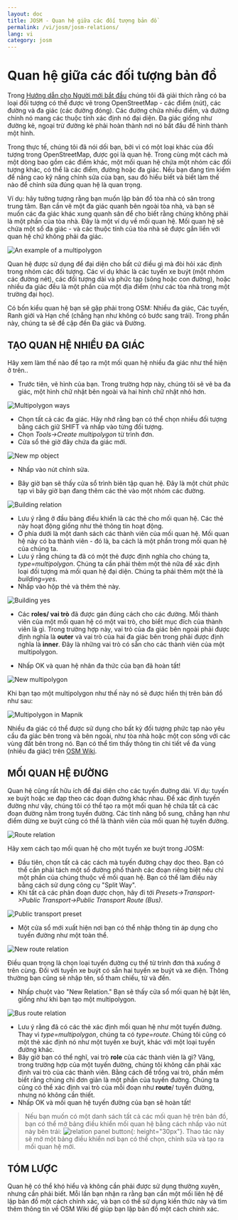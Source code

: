 ```yaml
---
layout: doc
title: JOSM - Quan hệ giữa các đối tượng bản đồ
permalink: /vi/josm/josm-relations/
lang: vi
category: josm
---
```


Quan hệ giữa các đối tượng bản đồ
==========


Trong [Hướng dẫn cho Người mới bắt đầu](/vi/beginner) chúng tôi đã giải thích rằng có ba loại đối tượng có thể được vẽ trong OpenStreetMap - các điểm (nút), các đường và đa giác (các đường đóng). Các đường chứa nhiều điểm, và đường chính nó mang các thuộc tính xác định nó đại diện. Đa giác giống như đường kẻ, ngoại trừ đường kẻ phải hoàn thành nơi nó bắt đầu để hình thành một hình.  

Trong thực tế, chúng tôi đã nói dối bạn, bởi vì có một loại khác của đối tượng trong OpenStreetMap, được gọi là quan hệ. Trong cùng một cách mà một dòng bao gồm các điểm khác, một mối quan hệ chứa một nhóm các đối tượng khác, có thể là các điểm, đường hoặc đa giác.
Nếu bạn đang tìm kiếm để nâng cao kỹ năng chỉnh sửa của bạn, sau đó hiểu biết và biết làm thế nào để chỉnh sửa đúng quan hệ là quan trọng.  

Ví dụ: hãy tưởng tượng rằng bạn muốn lập bản đồ tòa nhà có sân trong trung tâm. Bạn cần vẽ một đa giác quanh bên ngoài tòa nhà, và bạn sẽ muốn các đa giác khác xung quanh sân để cho biết rằng chúng không phải là một phần của tòa nhà. Đây là một ví dụ về mối quan hệ. Mối quan hệ sẽ chứa một số đa giác - và các thuộc tính của tòa nhà sẽ được gắn liền với quan hệ chứ không phải đa giác.  

![An example of a multipolygon][]

Quan hệ được sử dụng để đại diện cho bất cứ điều gì mà đòi hỏi xác định trong nhóm các đối tượng. Các ví dụ khác là các tuyến xe buýt (một nhóm các đường nét), các đối tượng dài và phức tạp (sông hoặc con đường), hoặc nhiều đa giác đều là một phần của một địa điểm (như các tòa nhà trong một trường đại học).  

Có bốn kiểu quan hệ bạn sẽ gặp phải trong OSM: Nhiều đa giác, Các tuyến, Ranh giới và Hạn chế (chẳng hạn như không có bước sang trái). Trong phần này, chúng ta sẽ đề cập đến Đa giác và Đường.  

TẠO QUAN HỆ NHIỀU ĐA GIÁC
-------------------------------

Hãy xem làm thế nào để tạo ra một mối quan hệ nhiều đa giác như thể hiện ở trên..  

- Trước tiên, vẽ hình của bạn. Trong trường hợp này, chúng tôi sẽ vẽ ba đa giác, một hình chữ nhật bên ngoài và hai hình chữ nhật nhỏ hơn.

![Multipolygon ways][]

- Chọn tất cả các đa giác. Hãy nhớ rằng bạn có thể chọn nhiều đối tượng bằng cách giữ SHIFT và nhấp vào từng đối tượng.  
- Chọn *Tools->Create multipolygon* từ trình đơn.  
- Cửa sổ thẻ giờ đây chứa đa giác mới.

![New mp object][]

- Nhấp vào nút chỉnh sửa.  

- Bây giờ bạn sẽ thấy cửa sổ trình biên tập quan hệ. Đây là một chút phức tạp vì bây giờ bạn đang thêm các thẻ vào một nhóm các đường.  

![Building relation][]

- Lưu ý rằng ở đầu bảng điều khiển là các thẻ cho mối quan hệ. Các thẻ này hoạt động giống như thẻ thông tin hoạt động.  
- Ở phía dưới là một danh sách các thành viên của mối quan hệ. Mối quan hệ này có ba thành viên - đó là, ba cách là một phần trong mối quan hệ của chúng ta.  
- Lưu ý rằng chúng ta đã có một thẻ được định nghĩa cho chúng ta, *type=multipolygon*. Chúng ta cần phải thêm một thẻ nữa để xác định loại đối tượng mà mối quan hệ đại diện. Chúng ta phải thêm một thẻ là *building=yes*.  
- Nhấp vào hộp thẻ và thêm thẻ này.  

![Building yes][]

- Các **roles/ vai trò** đã được gán đúng cách cho các đường. Mỗi thành viên của một mối quan hệ có một vai trò, cho biết mục đích của thành viên là gì. Trong trường hợp này, vai trò của đa giác bên ngoài phải được định nghĩa là **outer** và vai trò của hai đa giác bên trong phải được định nghĩa là **inner**. Đây là những vai trò có sẵn cho các thành viên của một multipolygon.  

- Nhấp OK và quan hệ nhân đa thức của bạn đã hoàn tất!  

![New multipolygon][]

Khi bạn tạo một multipolygon như thế này nó sẽ được hiển thị trên bản đồ như sau:  

![Multipolygon in Mapnik][]

Nhiều đa giác có thể được sử dụng cho bất kỳ đối tượng phức tạp nào yêu cầu đa giác bên trong và bên ngoài, như tòa nhà hoặc một con sông với các vùng đất bên trong nó. Bạn có thể tìm thấy thông tin chi tiết về đa vùng (nhiều đa giác) trên [OSM Wiki](http://wiki.openstreetmap.org/wiki/Relation:multipolygon).  

MỐI QUAN HỆ ĐƯỜNG
----------------

Quan hệ cũng rất hữu ích để đại diện cho các tuyến đường dài. Ví dụ: tuyến xe buýt hoặc xe đạp theo các đoạn đường khác nhau. Để xác định tuyến đường như vậy, chúng tôi có thể tạo ra một mối quan hệ chứa tất cả các đoạn đường nằm trong tuyến đường. Các tính năng bổ sung, chẳng hạn như điểm dừng xe buýt cũng có thể là thành viên của mối quan hệ tuyến đường.  

![Route relation][]

Hãy xem cách tạo mối quan hệ cho một tuyến xe buýt trong JOSM:  

- Đầu tiên, chọn tất cả các cách mà tuyến đường chạy dọc theo. Bạn có thể cần phải tách một số đường phố thành các đoạn riêng biệt nếu chỉ một phần của chúng thuộc về mối quan hệ. Bạn có thể làm điều này bằng cách sử dụng công cụ "Split Way".  
- Khi tất cả các phân đoạn được chọn, hãy đi tới *Presets->Transport->Public Transport->Public Transport Route (Bus)*.  

![Public transport preset][]

- Một cửa sổ mới xuất hiện nơi bạn có thể nhập thông tin áp dụng cho tuyến đường như một toàn thể.

![New route relation][]

Điều quan trọng là chọn loại tuyến đường cụ thể từ trình đơn thả xuống ở trên cùng. Đối với tuyến xe buýt có sẵn hai tuyến xe buýt và xe điện. Thông thường bạn cũng sẽ nhập tên, số tham chiếu, từ và đến.

- Nhấp chuột vào "New Relation." Bạn sẽ thấy cửa sổ mối quan hệ bật lên, giống như khi bạn tạo một multipolygon.  

![Bus route relation][]

- Lưu ý rằng đã có các thẻ xác định mối quan hệ như một tuyến đường. Thay vì *type=multipolygon*, chúng ta có *type=route*. Chúng tôi cũng có một thẻ xác định nó như một tuyến xe buýt, khác với một loại tuyến đường khác.  
- Bây giờ bạn có thể nghĩ, vai trò **role** của các thành viên là gì? Vâng, trong trường hợp của một tuyến đường, chúng tôi không cần phải xác định vai trò của các thành viên. Bằng cách để trống vai trò, phần mềm biết rằng chúng chỉ đơn giản là một phần của tuyến đường. Chúng ta cũng có thể xác định vai trò của mỗi đoạn như **route**/ tuyến đường, nhưng nó không cần thiết.  
- Nhấp OK và mối quan hệ tuyến đường của bạn sẽ hoàn tất!  

> Nếu bạn muốn có một danh sách tất cả các mối quan hệ trên bản đồ, bạn có thể mở bảng điều khiển mối quan hệ bằng cách nhấp vào nút này bên trái: ![relation panel button][]{: height="30px"}. Thao tác này sẽ mở một bảng điều khiển nơi bạn có thể chọn, chỉnh sửa và tạo ra mối quan hệ mới.  

TÓM LƯỢC
-------

Quan hệ có thể khó hiểu và không cần phải được sử dụng thường xuyên, nhưng cần phải biết. Mỗi lần bạn nhận ra rằng bạn cần một mối liên hệ để lập bản đồ một cách chính xác, và bạn có thể sử dụng kiến ​​thức này và tìm thêm thông tin về OSM Wiki để giúp bạn lập bản đồ một cách chính xác.


[Multipolygon ways]: /images/josm/multipolygon-ways.png
[Building relation]: /images/josm/building-relation.png
[New relation]: /images/josm/new-relation.png
[Building yes]: /images/josm/building-yes.png
[Outer or inner role]: /images/josm/outer-inner.png
[New multipolygon]: /images/josm/new-multipolygon.png
[New mp object]: /images/josm/new-mp.png
[Multipolygon in mapnik]: /images/josm/multipolygon-mapnik.png
[An example of a multipolygon]: /images/josm/multipolygon-demo.png
[New route relation]: /images/josm/new-route-relation.png
[Route relation]: /images/josm/route-relation.png
[Public transport preset]: /images/josm/public-transport-preset.png
[Bus route relation]: /images/josm/bus-route-relation.png
[relation panel button]: /images/josm/relation-panel-button.png